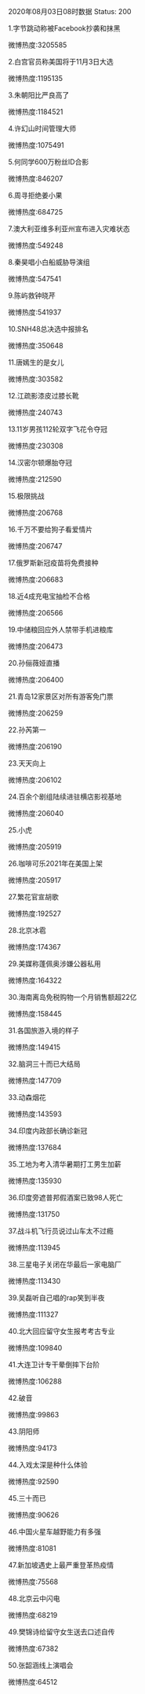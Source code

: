 2020年08月03日08时数据
Status: 200

1.字节跳动称被Facebook抄袭和抹黑

微博热度:3205585

2.白宫官员称美国将于11月3日大选

微博热度:1195135

3.朱朝阳比严良高了

微博热度:1184521

4.许幻山时间管理大师

微博热度:1075491

5.何同学600万粉丝ID合影

微博热度:846207

6.周寻拒绝姜小果

微博热度:684725

7.澳大利亚维多利亚州宣布进入灾难状态

微博热度:549248

8.秦昊唱小白船威胁导演组

微博热度:547541

9.陈屿救钟晓芹

微博热度:541937

10.SNH48总决选中报排名

微博热度:350648

11.唐嫣生的是女儿

微博热度:303582

12.江疏影漆皮过膝长靴

微博热度:240743

13.11岁男孩112轮双字飞花令夺冠

微博热度:230308

14.汉密尔顿爆胎夺冠

微博热度:212590

15.极限挑战

微博热度:206768

16.千万不要给狗子看爱情片

微博热度:206747

17.俄罗斯新冠疫苗将免费接种

微博热度:206683

18.近4成充电宝抽检不合格

微博热度:206566

19.中储粮回应外人禁带手机进粮库

微博热度:206473

20.孙俪薇娅直播

微博热度:206400

21.青岛12家景区对所有游客免门票

微博热度:206259

22.孙芮第一

微博热度:206190

23.天天向上

微博热度:206102

24.百余个剧组陆续进驻横店影视基地

微博热度:206040

25.小虎

微博热度:205919

26.咖啡可乐2021年在美国上架

微博热度:205917

27.繁花官宣胡歌

微博热度:192527

28.北京冰雹

微博热度:174367

29.美媒称蓬佩奥涉嫌公器私用

微博热度:164322

30.海南离岛免税购物一个月销售额超22亿

微博热度:158445

31.各国旅游入境的样子

微博热度:149415

32.脑洞三十而已大结局

微博热度:147709

33.动森烟花

微博热度:143593

34.印度内政部长确诊新冠

微博热度:137684

35.工地为考入清华暑期打工男生加薪

微博热度:135930

36.印度旁遮普邦假酒案已致98人死亡

微博热度:131750

37.战斗机飞行员说过山车太不过瘾

微博热度:113945

38.三星电子关闭在华最后一家电脑厂

微博热度:113430

39.吴磊听自己唱的rap笑到半夜

微博热度:111327

40.北大回应留守女生报考考古专业

微博热度:109840

41.大连卫计专干晕倒摔下台阶

微博热度:106288

42.破音

微博热度:99863

43.阴阳师

微博热度:94173

44.入戏太深是种什么体验

微博热度:92590

45.三十而已

微博热度:90626

46.中国火星车越野能力有多强

微博热度:81081

47.新加坡遇史上最严重登革热疫情

微博热度:75568

48.北京云中闪电

微博热度:68219

49.樊锦诗给留守女生送去口述自传

微博热度:67382

50.张韶涵线上演唱会

微博热度:64512

